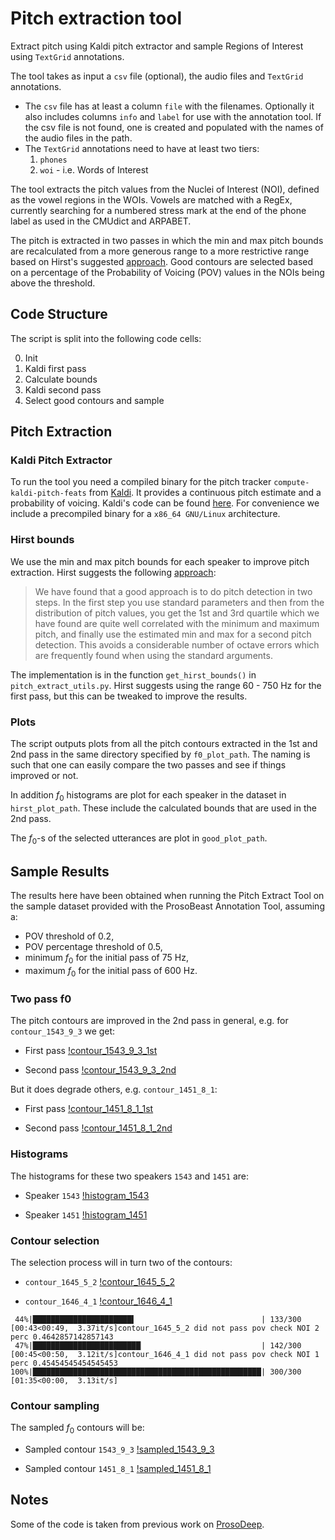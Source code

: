# Pitch extraction tool

Extract pitch using Kaldi pitch extractor and sample Regions of Interest using
`TextGrid` annotations.

The tool takes as input a `csv` file (optional), the audio files and `TextGrid`
annotations.

- The `csv` file has at least a column `file` with the filenames.
    Optionally it also includes columns `info` and `label` for use with
    the annotation tool.
    If the csv file is not found, one is created and populated with the names
    of the audio files in the path.
- The `TextGrid` annotations need to have at least two tiers:
    1. `phones`
    2. `woi` - i.e. Words of Interest

The tool extracts the pitch values from the Nuclei of Interest (NOI), defined as
the vowel regions in the WOIs. Vowels are matched with a RegEx, currently
searching for a numbered stress mark at the end of the phone label as used in
the CMUdict and ARPABET.

The pitch is extracted in two passes in which the min and max pitch bounds are
recalculated from a more generous range to a more restrictive range based on Hirst's suggested [approach](#hirst-bounds).
Good contours are selected based on a percentage of the Probability of Voicing (POV) values in the NOIs being above the threshold.

## Code Structure

The script is split into the following code cells:

0. Init
1. Kaldi first pass
2. Calculate bounds
3. Kaldi second pass
4. Select good contours and sample

## Pitch Extraction

### Kaldi Pitch Extractor

To run the tool you need a compiled binary for the pitch tracker `compute-kaldi-pitch-feats` from [Kaldi](http://kaldi-asr.org/). It provides a continuous pitch estimate and a probability of voicing. Kaldi's code can be found [here](https://github.com/kaldi-asr/kaldi). For convenience we include a precompiled binary for a `x86_64 GNU/Linux` architecture.

### Hirst bounds

We use the min and max pitch bounds for each speaker to improve pitch extraction. Hirst suggests the following [approach](https://uk.groups.yahoo.com/neo/groups/praat-users/conversations/topics/3472?guce_referrer=aHR0cDovL3d3dy5wcmFhdHZvY2FsdG9vbGtpdC5jb20vZXh0cmFjdC1waXRjaC5odG1s&guce_referrer_sig=AQAAAIDU5m6QVh0fVdsdE0b2etWRi49u3PKIN2BLKLWeuqlPrqXlo1Nn_TouJlGByEa361pcFeAnN6DWEbBvpd4ElCouJ0fD7eRiNz1-c_du6Psv3Gn4NXaCe62oQ8DCUa-HMspxd0d432ABbpukit0deIPiTc9Ba61WnenR24Kb66V2):

> We have found that a good approach is to do pitch detection in two steps. In the first step you use standard parameters and then from the distribution of pitch values, you get the 1st and 3rd quartile which we have found are quite well correlated with the minimum and maximum pitch, and finally use the estimated min and max for a second pitch detection. This avoids a considerable number of octave errors which are frequently found when using the standard arguments.

The implementation is in the function `get_hirst_bounds()` in
`pitch_extract_utils.py`. Hirst suggests using the range 60 - 750 Hz for the first pass, but this can be tweaked to improve the results.

### Plots

The script outputs plots from all the pitch contours extracted in the 1st and 2nd pass in the same directory specified by `f0_plot_path`. The naming is such that one can easily compare the two passes and see if things improved or not.

In addition $f_0$ histograms are plot for each speaker in the dataset in `hirst_plot_path`. These include the calculated bounds that are used in the 2nd pass.

The $f_0$-s of the selected utterances are plot in `good_plot_path`.

## Sample Results

The results here have been obtained when running the Pitch Extract Tool on the sample dataset provided with the ProsoBeast Annotation Tool, assuming a:

- POV threshold of 0.2,
- POV percentage threshold of 0.5,
- minimum $f_0$ for the initial pass of 75 Hz,
- maximum $f_0$ for the initial pass of 600 Hz.

### Two pass f0

The pitch contours are improved in the 2nd pass in general, e.g. for `contour_1543_9_3` we get:

- First pass
[!contour_1543_9_3_1st](figures/sample_results/f0_contour_1543_9_3_1st_pass_75_600.png)

- Second pass
[!contour_1543_9_3_2nd](figures/sample_results/f0_contour_1543_9_3_2nd_pass_75_600.png)

But it does degrade others, e.g. `contour_1451_8_1`:

- First pass
[!contour_1451_8_1_1st](figures/sample_results/f0_contour_1451_8_1_1st_pass_75_600.png)

- Second pass
[!contour_1451_8_1_2nd](figures/sample_results/f0_contour_1451_8_1_1st_pass_75_600.png)
    
### Histograms

The histograms for these two speakers `1543` and `1451` are:

- Speaker `1543`
[!histogram_1543](figures/sample_results/f0_histogram_speaker_1543.png)

- Speaker `1451`
[!histogram_1451](figures/sample_results/f0_histogram_speaker_1451.png)

### Contour selection

The selection process will in turn two of the contours:

- `contour_1645_5_2`
[!contour_1645_5_2](figures/sample_results/f0_contour_1645_5_2_2nd_pass_75_600.png)

- `contour_1646_4_1`
[!contour_1646_4_1](figures/sample_results/f0_contour_1646_4_1_2nd_pass_75_600.png)

```
 44%|██████████████████████▌                            | 133/300 [00:43<00:49,  3.37it/s]contour_1645_5_2 did not pass pov check NOI 2 perc 0.4642857142857143
 47%|████████████████████████▏                          | 142/300 [00:45<00:50,  3.12it/s]contour_1646_4_1 did not pass pov check NOI 1 perc 0.45454545454545453
100%|███████████████████████████████████████████████████| 300/300 [01:35<00:00,  3.13it/s]
```

### Contour sampling 

The sampled $f_0$ contours will be:

- Sampled contour `1543_9_3`
[!sampled_1543_9_3](figures/sample_results/good_f0_contour_1543_9_3_2nd_pass_75_600.png)

- Sampled contour `1451_8_1`
[!sampled_1451_8_1](figures/sample_results/good_f0_contour_1451_8_1_2nd_pass_75_600.png)


## Notes

Some of the code is taken from previous work on [ProsoDeep](https://github.com/gerazov/prosodeep).

